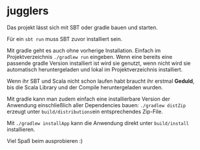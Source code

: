 jugglers
========

Das projekt lässt sich mit SBT oder gradle bauen und starten.

Für ein `sbt run` muss SBT zuvor installiert sein.

Mit gradle geht es auch ohne vorherige Installation. Einfach im Projektverzeichnis `./gradlew run` eingeben. Wenn eine bereits eine passende gradle Version installiert ist wird sie genutzt, wenn nicht wird sie automatisch heruntergeladen und lokal im Projektverzeichnis installiert.

Wenn ihr SBT und Scala nicht schon laufen habt braucht ihr erstmal **Geduld**, bis die Scala Library und der Compile heruntergeladen wurden.

Mit gradle kann man zudem einfach eine installierbare Version der Anwendung einschließlich aller Dependencies bauen: `./gradlew distZip` erzeugt unter `build/distributions`ein entsprechendes Zip-File.

Mit `./gradlew installApp` kann die Anwendung direkt unter `build/install` installieren.

Viel Spaß beim ausprobieren :)
